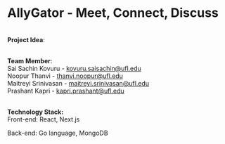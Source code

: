 # AllyGator - Meet, Connect, Discuss
<br /><B>Project Idea</B>:<br />


<br /><B>Team Member</B>:<br />
Sai Sachin Kovuru          - kovuru.saisachin@ufl.edu <br />
Noopur Thanvi              - thanvi.noopur@ufl.edu <br />
Maitreyi Srinivasan        - maitreyi.srinivasan@ufl.edu <br />
Prashant Kapri             - kapri.prashant@ufl.edu <br />

<br /><B>Technology Stack:</B><br />
Front-end: React, Next.js

Back-end: Go language, MongoDB


